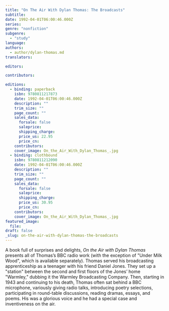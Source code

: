 ```yaml
---
title: "On The Air With Dylan Thomas: The Broadcasts"
subtitle:
date: 1992-04-01T06:00:46.000Z
series:
genre: "nonfiction"
subgenre:
  - "study"
language:
authors:
  - author/dylan-thomas.md
translators:

editors:

contributors:

editions:
  - binding: paperback
    isbn: 9780811217873
    date: 1992-04-01T06:00:46.000Z
    description: ""
    trim_size: ""
    page_count: ""
    sales_data:
      forsale: false
      saleprice:
      shipping_charge:
      price_us: 22.95
      price_cn:
    contributors:
    cover_image: On_the_Air_With_Dylan_Thomas_.jpg
  - binding: clothbound
    isbn: 9780811212090
    date: 1992-04-01T06:00:46.000Z
    description: ""
    trim_size: ""
    page_count: ""
    sales_data:
      forsale: false
      saleprice:
      shipping_charge:
      price_us: 30.95
      price_cn:
    contributors:
    cover_image: On_the_Air_With_Dylan_Thomas_.jpg
featured_image:
  file:
draft: false
_slug: on-the-air-with-dylan-thomas-the-broadcasts
---
```


A book full of surprises and delights, _On the Air with Dylan Thomas_ presents all of Thomas’s BBC radio work (with the exception of "Under Milk Wood", which is available separately). Thomas served his broadcasting apprenticeship as a teenager with his friend Daniel Jones. They set up a "station" between the second and first floors of the Jones’ home "Warmley," dubbing it the Warmley Broadcasting Company. Then, starting in 1943 and continuing to his death, Thomas often sat behind a BBC microphone, variously giving radio talks, introducing poetry selections, participating in round-table discussions, reading dramas, essays, and poems. His was a glorious voice and he had a special case and inventiveness on the air.

